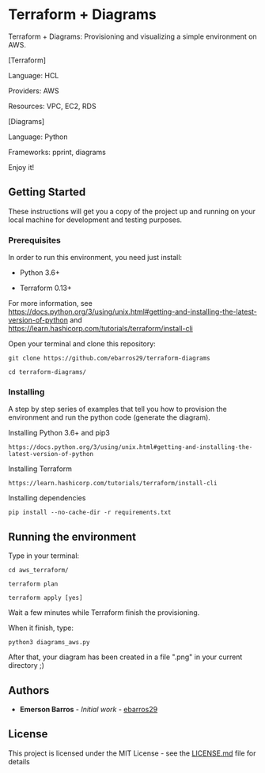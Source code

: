 # Terraform + Diagrams 

Terraform + Diagrams: Provisioning and visualizing a simple environment on AWS.

[Terraform]

Language: HCL

Providers: AWS

Resources: VPC, EC2, RDS

[Diagrams]

Language: Python

Frameworks: pprint, diagrams

Enjoy it!


## Getting Started

These instructions will get you a copy of the project up and running on your local machine for development and testing purposes. 

### Prerequisites

In order to run this environment, you need just install: 

- Python 3.6+

- Terraform 0.13+

For more information, see https://docs.python.org/3/using/unix.html#getting-and-installing-the-latest-version-of-python and https://learn.hashicorp.com/tutorials/terraform/install-cli

Open your terminal and clone this repository:

```
git clone https://github.com/ebarros29/terraform-diagrams

cd terraform-diagrams/
```

### Installing

A step by step series of examples that tell you how to provision the environment and run the python code (generate the diagram).

Installing Python 3.6+ and pip3

```
https://docs.python.org/3/using/unix.html#getting-and-installing-the-latest-version-of-python
```

Installing Terraform

```
https://learn.hashicorp.com/tutorials/terraform/install-cli
```

Installing dependencies

```
pip install --no-cache-dir -r requirements.txt
```

## Running the environment

Type in your terminal:

```
cd aws_terraform/

terraform plan

terraform apply [yes]

```

Wait a few minutes while Terraform finish the provisioning.

When it finish, type:

```
python3 diagrams_aws.py

```

After that, your diagram has been created in a file ".png" in your current directory ;)  

<!-- ## Running the tests

Simple tests to make sure that is everthing fine.

### Break down into end to end tests

Checking if all containers are running. You should see 2 containers up, the first one refers to web-api, the second one to mysql. 

Use the below command in order to check containers status:

```
docker ps -a
```

You can check the logs of each container using the below command:

```
docker logs <container id>
```
-->

## Authors

* **Emerson Barros** - *Initial work* - [ebarros29](https://github.com/ebarros29)

<!-- See also the list of [contributors](https://github.com/your/project/contributors) who participated in this project.-->

## License

This project is licensed under the MIT License - see the [LICENSE.md](LICENSE.md) file for details
